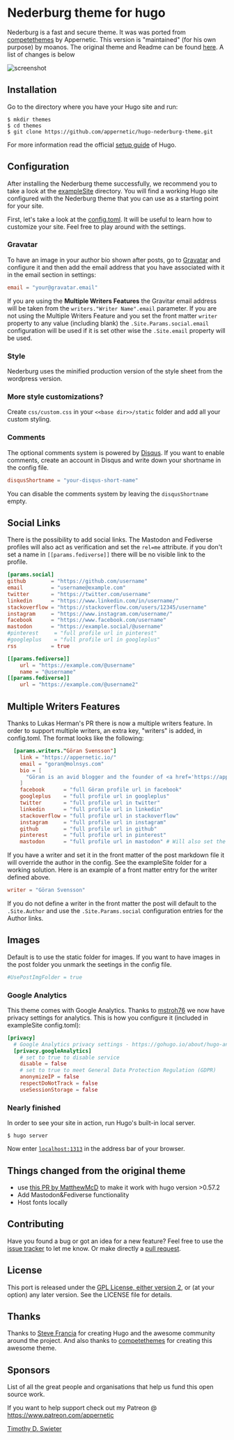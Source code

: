 # Nederburg theme for hugo

Nederburg is a fast and secure theme. It was was ported from [competethemes](https://www.competethemes.com/tracks/) by Appernetic.
This version is "maintained" (for his own purpose) by moanos. The original theme and Readme can be found [here](https://github.com/appernetic/hugo-nederburg-theme).
A list of changes is below

![screenshot](https://raw.githubusercontent.com/appernetic/hugo-nederburg-theme/master/images/screenshot.png)

## Installation

Go to the directory where you have your Hugo site and run:

```
$ mkdir themes
$ cd themes
$ git clone https://github.com/appernetic/hugo-nederburg-theme.git
```

For more information read the official [setup guide](https://gohugo.io/overview/installing/) of Hugo.

## Configuration

After installing the Nederburg theme successfully, we recommend you to take a look at the [exampleSite](https://github.com/appernetic/hugo-nederburg-theme/tree/master/exampleSite) directory. You will find a working Hugo site configured with the Nederburg theme that you can use as a starting point for your site.

First, let's take a look at the [config.toml](https://github.com/appernetic/hugo-nederburg-theme/tree/master/exampleSite/config.toml). It will be useful to learn how to customize your site. Feel free to play around with the settings.

### Gravatar

To have an image in your author bio shown after posts, go to [Gravatar](https://gravatar.com/) and configure it and then add the email address that you have associated with it in the email section in settings:

```toml
email = "your@gravatar.email"
```

If you are using the **Multiple Writers Features** the Gravitar email address will be taken from the `writers."Writer Name".email` parameter. If you are not using the Multiple Writers Feature and you set the front matter `writer` property to any value (including blank) the  `.Site.Params.social.email` configuration will be used if it is set other wise the `.Site.email` property will be used.

### Style

Nederburg uses the minified production version of the style sheet from the wordpress version.

### More style customizations?

Create `css/custom.css` in your `<<base dir>>/static` folder and add all your custom styling.

### Comments

The optional comments system is powered by [Disqus](https://disqus.com). If you want to enable comments, create an account in Disqus and write down your shortname in the config file.

```toml
disqusShortname = "your-disqus-short-name"
```

You can disable the comments system by leaving the `disqusShortname` empty.

## Social Links

There is the possibility to add social links. The Mastodon and Fediverse profiles will also act as verification
and set the `rel=me` attribute. if you don't set a name in `[[params.fediverse]]` there will be no visible link
to the profile.

```toml
[params.social]
github        = "https://github.com/username"
email         = "username@example.com"
twitter       = "https://twitter.com/username"
linkedin      = "https://www.linkedin.com/in/username/"
stackoverflow = "https://stackoverflow.com/users/12345/username"
instagram     = "https://www.instagram.com/username/"
facebook      = "https://www.facebook.com/username"
mastodon      = "https://example.social/@username"
#pinterest     = "full profile url in pinterest"
#googleplus    = "full profile url in googleplus"
rss           = true

[[params.fediverse]]
    url = "https://example.com/@username"
    name = "@username"
[[params.fediverse]]
    url = "https://example.com/@username2"
```

## Multiple Writers Features

Thanks to Lukas Herman's PR there is now a multiple writers feature. In order to support multiple writers, an extra key, "writers" is added, in config.toml. The format looks like the following:

```toml
  [params.writers."Göran Svensson"]
    link = "https://appernetic.io/"
    email = "goran@molnsys.com"
    bio = [
      "Göran is an avid blogger and the founder of <a href='https://appernetic.io/'>Appernetic.io</a>. This is the author bio shown after posts."
    ]
    facebook      = "full Göran profile url in facebook"
    googleplus    = "full profile url in googleplus"
    twitter       = "full profile url in twitter"
    linkedin      = "full profile url in linkedin"
    stackoverflow = "full profile url in stackoverflow"
    instagram     = "full profile url in instagram"
    github        = "full profile url in github"
    pinterest     = "full profile url in pinterest"
    mastodon      = "full profile url in mastodon" # Will also set the rel="me" attribute to work as verification
```

If you have a writer and set it in the front matter of the post markdown file it will override the author in the config. See the exampleSite folder for a working solution. Here is an example of a front matter entry for the writer defined above.

```toml
writer = "Göran Svensson"
```

If you do not define a writer in the front matter the post will default to the `.Site.Author` and use the `.Site.Params.social` configuration entries for the Author links.

## Images

Default is to use the static folder for images. If you want to have images in the post folder you unmark the seetings in the config file.

```toml
#UsePostImgFolder = true
```
### Google Analytics

This theme comes with Google Analytics.
Thanks to [mstroh76](https://github.com/mstroh76) we now have privacy settings for analytics. This is how you configure it (included in exampleSite config.toml):

```toml
[privacy]
  # Google Analytics privacy settings - https://gohugo.io/about/hugo-and-gdpr/index.html#googleanalytics
  [privacy.googleAnalytics]
    # set to true to disable service
    disable = false
    # set to true to meet General Data Protection Regulation (GDPR)
    anonymizeIP = false
    respectDoNotTrack = false
    useSessionStorage = false
```

### Nearly finished

In order to see your site in action, run Hugo's built-in local server.

```
$ hugo server
```

Now enter [`localhost:1313`](http://localhost:1313) in the address bar of your browser.


## Things changed from the original theme

- use [this PR by MatthewMcD](https://github.com/appernetic/hugo-nederburg-theme/pull/66) to make it work with hugo
version >0.57.2
- Add Mastodon&Fediverse functionality
- Host fonts locally

## Contributing

Have you found a bug or got an idea for a new feature? Feel free to use the [issue tracker](https://github.com/moan0s/hugo-nederburg-theme/issues) to let me know. Or make directly a [pull request](https://github.com/appernetic/hugo-nederburg-theme/pulls).

## License

This port is released under the [GPL License, either version 2](https://www.gnu.org/licenses/old-licenses/gpl-2.0.txt), or (at your option) any later version.  See the LICENSE file for details.

## Thanks

Thanks to [Steve Francia](https://github.com/spf13) for creating Hugo and the awesome community around the project. And also thanks to [competethemes](https://www.competethemes.com/tracks/) for creating this awesome theme.

## Sponsors

List of all the great people and organisations that help us fund this open source work.

If you want to help support check out my Patreon @ https://www.patreon.com/appernetic

[Timothy D. Swieter](https://github.com/Swieter)
